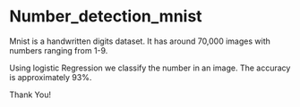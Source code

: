 # Number_detection_mnist
Mnist is a handwritten digits dataset. It has around 70,000 images with numbers ranging from 1-9.

Using logistic Regression we classify the number in an image. The accuracy is approximately 93%.

Thank You!
